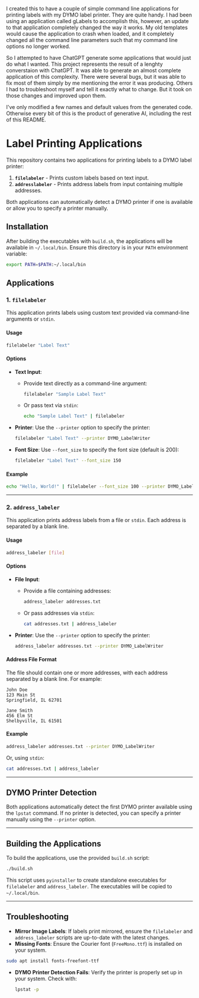 I created this to have a couple of simple command line applications for printing labels with my DYMO label printer.  They are quite handy.  I had been using an application called gLabels to accomplish this, however, an update to that application completely changed the way it works.  My old templates would cause the application to crash when loaded, and it completely changed all the command line parameters such that my command line options no longer worked.

So I attempted to have ChatGPT generate some applications that would just do what I wanted.  This project represents the result of a lenghty converstaion with ChatGPT.  It was able to generate an almost complete application of this complexity.  There were several bugs, but it was able to fix most of them simply by me mentioning the error it was producing.  Others I had to troubleshoot myself and tell it exactly what to change.  But it took on those changes and improved upon them.  

I've only modified a few names and default values from the generated code.  Otherwise every bit of this is the product of generative AI, including the rest of this README.  

# Label Printing Applications

This repository contains two applications for printing labels to a DYMO label printer:

1. **`filelabeler`** - Prints custom labels based on text input.
2. **`addresslabeler`** - Prints address labels from input containing multiple addresses.

Both applications can automatically detect a DYMO printer if one is available or allow you to specify a printer manually.

## Installation

After building the executables with `build.sh`, the applications will be available in `~/.local/bin`. Ensure this directory is in your `PATH` environment variable:

```bash
export PATH=$PATH:~/.local/bin
```

## Applications

### 1. `filelabeler`

This application prints labels using custom text provided via command-line arguments or `stdin`.

#### Usage

```bash
filelabeler "Label Text"
```

#### Options

- **Text Input**: 
  - Provide text directly as a command-line argument:
    ```bash
    filelabeler "Sample Label Text"
    ```
  - Or pass text via `stdin`:
    ```bash
    echo "Sample Label Text" | filelabeler
    ```

- **Printer**: Use the `--printer` option to specify the printer:
  ```bash
  filelabeler "Label Text" --printer DYMO_LabelWriter
  ```

- **Font Size**: Use `--font_size` to specify the font size (default is 200):
  ```bash
  filelabeler "Label Text" --font_size 150
  ```

#### Example

```bash
echo "Hello, World!" | filelabeler --font_size 100 --printer DYMO_LabelWriter
```

---

### 2. `address_labeler`

This application prints address labels from a file or `stdin`. Each address is separated by a blank line.

#### Usage

```bash
address_labeler [file]
```

#### Options

- **File Input**: 
  - Provide a file containing addresses:
    ```bash
    address_labeler addresses.txt
    ```
  - Or pass addresses via `stdin`:
    ```bash
    cat addresses.txt | address_labeler
    ```

- **Printer**: Use the `--printer` option to specify the printer:
  ```bash
  address_labeler addresses.txt --printer DYMO_LabelWriter
  ```

#### Address File Format

The file should contain one or more addresses, with each address separated by a blank line. For example:

```
John Doe
123 Main St
Springfield, IL 62701

Jane Smith
456 Elm St
Shelbyville, IL 61501
```

#### Example

```bash
address_labeler addresses.txt --printer DYMO_LabelWriter
```

Or, using `stdin`:

```bash
cat addresses.txt | address_labeler
```

---

## DYMO Printer Detection

Both applications automatically detect the first DYMO printer available using the `lpstat` command. If no printer is detected, you can specify a printer manually using the `--printer` option.

---

## Building the Applications

To build the applications, use the provided `build.sh` script:

```bash
./build.sh
```

This script uses `pyinstaller` to create standalone executables for `filelabeler` and `address_labeler`. The executables will be copied to `~/.local/bin`.

---

## Troubleshooting

- **Mirror Image Labels**: If labels print mirrored, ensure the `filelabeler` and `address_labeler` scripts are up-to-date with the latest changes.
- **Missing Fonts**: Ensure the Courier font (`FreeMono.ttf`) is installed on your system.

```bash
sudo apt install fonts-freefont-ttf
```

- **DYMO Printer Detection Fails**: Verify the printer is properly set up in your system. Check with:
  ```bash
  lpstat -p
  ```